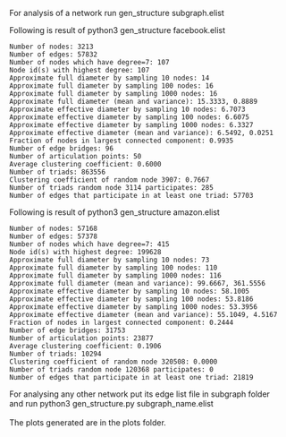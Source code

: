 For analysis of a network run gen_structure subgraph.elist

Following is result of python3 gen_structure facebook.elist
```
Number of nodes: 3213
Number of edges: 57832
Number of nodes which have degree=7: 107
Node id(s) with highest degree: 107
Approximate full diameter by sampling 10 nodes: 14
Approximate full diameter by sampling 100 nodes: 16
Approximate full diameter by sampling 1000 nodes: 16
Approximate full diameter (mean and variance): 15.3333, 0.8889
Approximate effective diameter by sampling 10 nodes: 6.7073
Approximate effective diameter by sampling 100 nodes: 6.6075
Approximate effective diameter by sampling 1000 nodes: 6.3327
Approximate effective diameter (mean and variance): 6.5492, 0.0251
Fraction of nodes in largest connected component: 0.9935
Number of edge bridges: 96
Number of articulation points: 50
Average clustering coefficient: 0.6000
Number of triads: 863556
Clustering coefficient of random node 3907: 0.7667
Number of triads random node 3114 participates: 285
Number of edges that participate in at least one triad: 57703
```

Following is result of python3 gen_structure amazon.elist
```
Number of nodes: 57168
Number of edges: 57378
Number of nodes which have degree=7: 415
Node id(s) with highest degree: 199628
Approximate full diameter by sampling 10 nodes: 73
Approximate full diameter by sampling 100 nodes: 110
Approximate full diameter by sampling 1000 nodes: 116
Approximate full diameter (mean and variance): 99.6667, 361.5556
Approximate effective diameter by sampling 10 nodes: 58.1005
Approximate effective diameter by sampling 100 nodes: 53.8186
Approximate effective diameter by sampling 1000 nodes: 53.3956
Approximate effective diameter (mean and variance): 55.1049, 4.5167
Fraction of nodes in largest connected component: 0.2444
Number of edge bridges: 31753
Number of articulation points: 23877
Average clustering coefficient: 0.1906
Number of triads: 10294
Clustering coefficient of random node 320508: 0.0000
Number of triads random node 120368 participates: 0
Number of edges that participate in at least one triad: 21819
```
For analysing any other network put its edge list file in subgraph folder<br>
and run python3 gen_structure.py subgraph_name.elist<br>
<br>
The plots generated are in the plots folder. 